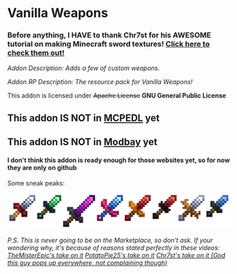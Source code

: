 # Vanilla Weapons

### Before anything, I HAVE to thank Chr7st for his AWESOME tutorial on making Minecraft sword textures! [Click here to check them out!](https://www.youtube.com/@Chr7st)

_Addon Description: Adds a few of custom weapons._

_Addon RP Description: The resource pack for Vanilla Weapons!_

This addon is licensed under ~~Apache License~~ **GNU General Public License**

## This addon IS NOT in [MCPEDL](https://mcpedl.com/) yet
## This addon IS NOT in [Modbay](https://modbay.net/) yet
#### I don't think this addon is ready enough for those websites yet, so for now they are only on github

Some sneak peaks:

![A sneak peak at the swords](/docs/images/alltheswords.png)

_P.S. This is never going to be on the Marketplace, so don't ask. If your wondering why, it's because of reasons stated perfectly in these videos:_
_[TheMisterEpic's take on it](https://www.youtube.com/watch?v=ZAw0Rr6_ffc)_
_[PotatoPie25's take on it](https://www.youtube.com/watch?v=d3ymwnMohFA)_
_[Chr7st's take on it (God this guy pops up everywhere, not complaining though)](https://www.youtube.com/watch?v=RYH65IRapkI)_




                                            
                      
                      


